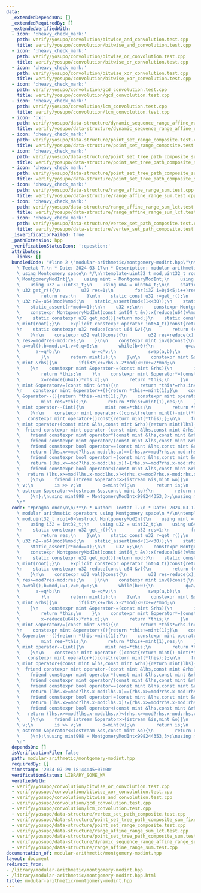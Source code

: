 ```yaml
---
data:
  _extendedDependsOn: []
  _extendedRequiredBy: []
  _extendedVerifiedWith:
  - icon: ':heavy_check_mark:'
    path: verify/yosupo/convolution/bitwise_and_convolution.test.cpp
    title: verify/yosupo/convolution/bitwise_and_convolution.test.cpp
  - icon: ':heavy_check_mark:'
    path: verify/yosupo/convolution/bitwise_or_convolution.test.cpp
    title: verify/yosupo/convolution/bitwise_or_convolution.test.cpp
  - icon: ':heavy_check_mark:'
    path: verify/yosupo/convolution/bitwise_xor_convolution.test.cpp
    title: verify/yosupo/convolution/bitwise_xor_convolution.test.cpp
  - icon: ':heavy_check_mark:'
    path: verify/yosupo/convolution/gcd_convolution.test.cpp
    title: verify/yosupo/convolution/gcd_convolution.test.cpp
  - icon: ':heavy_check_mark:'
    path: verify/yosupo/convolution/lcm_convolution.test.cpp
    title: verify/yosupo/convolution/lcm_convolution.test.cpp
  - icon: ':x:'
    path: verify/yosupo/data-structure/dynamic_sequence_range_affine_range_sum.test.cpp
    title: verify/yosupo/data-structure/dynamic_sequence_range_affine_range_sum.test.cpp
  - icon: ':heavy_check_mark:'
    path: verify/yosupo/data-structure/point_set_range_composite.test.cpp
    title: verify/yosupo/data-structure/point_set_range_composite.test.cpp
  - icon: ':heavy_check_mark:'
    path: verify/yosupo/data-structure/point_set_tree_path_composite_sum.test.cpp
    title: verify/yosupo/data-structure/point_set_tree_path_composite_sum.test.cpp
  - icon: ':heavy_check_mark:'
    path: verify/yosupo/data-structure/point_set_tree_path_composite_sum_fixed_root.test.cpp
    title: verify/yosupo/data-structure/point_set_tree_path_composite_sum_fixed_root.test.cpp
  - icon: ':heavy_check_mark:'
    path: verify/yosupo/data-structure/range_affine_range_sum.test.cpp
    title: verify/yosupo/data-structure/range_affine_range_sum.test.cpp
  - icon: ':heavy_check_mark:'
    path: verify/yosupo/data-structure/range_affine_range_sum_lct.test.cpp
    title: verify/yosupo/data-structure/range_affine_range_sum_lct.test.cpp
  - icon: ':heavy_check_mark:'
    path: verify/yosupo/data-structure/vertex_set_path_composite.test.cpp
    title: verify/yosupo/data-structure/vertex_set_path_composite.test.cpp
  _isVerificationFailed: true
  _pathExtension: hpp
  _verificationStatusIcon: ':question:'
  attributes:
    links: []
  bundledCode: "#line 2 \"modular-arithmetic/montgomery-modint.hpp\"\n\n/**\n * Author:\
    \ Teetat T.\n * Date: 2024-03-17\n * Description: modular arithmetic operators\
    \ using Montgomery space\n */\n\ntemplate<uint32_t mod,uint32_t root=0>\nstruct\
    \ MontgomeryModInt{\n    using mint = MontgomeryModInt;\n    using i32 = int32_t;\n\
    \    using u32 = uint32_t;\n    using u64 = uint64_t;\n\n    static constexpr\
    \ u32 get_r(){\n        u32 res=1;\n        for(i32 i=0;i<5;i++)res*=2-mod*res;\n\
    \        return res;\n    }\n\n    static const u32 r=get_r();\n    static const\
    \ u32 n2=-u64(mod)%mod;\n    static_assert(mod<(1<<30));\n    static_assert((mod&1)==1);\n\
    \    static_assert(r*mod==1);\n\n    u32 x;\n\n    constexpr MontgomeryModInt():x(0){}\n\
    \    constexpr MontgomeryModInt(const int64_t &v):x(reduce(u64(v%mod+mod)*n2)){}\n\
    \n    static constexpr u32 get_mod(){return mod;}\n    static constexpr mint get_root(){return\
    \ mint(root);}\n    explicit constexpr operator int64_t()const{return val();}\n\
    \n    static constexpr u32 reduce(const u64 &v){\n        return (v+u64(u32(v)*u32(-r))*mod)>>32;\n\
    \    }\n\n    constexpr u32 val()const{\n        u32 res=reduce(x);\n        return\
    \ res>=mod?res-mod:res;\n    }\n\n    constexpr mint inv()const{\n        int\
    \ a=val(),b=mod,u=1,v=0,q=0;\n        while(b>0){\n            q=a/b;\n      \
    \      a-=q*b;\n            u-=q*v;\n            swap(a,b);\n            swap(u,v);\n\
    \        }\n        return mint(u);\n    }\n\n    constexpr mint &operator+=(const\
    \ mint &rhs){\n        if(i32(x+=rhs.x-2*mod)<0)x+=2*mod;\n        return *this;\n\
    \    }\n    constexpr mint &operator-=(const mint &rhs){\n        if(i32(x-=rhs.x)<0)x+=2*mod;\n\
    \        return *this;\n    }\n    constexpr mint &operator*=(const mint &rhs){\n\
    \        x=reduce(u64(x)*rhs.x);\n        return *this;\n    }\n    constexpr\
    \ mint &operator/=(const mint &rhs){\n        return *this*=rhs.inv();\n    }\n\
    \n    constexpr mint &operator++(){return *this+=mint(1);}\n    constexpr mint\
    \ &operator--(){return *this-=mint(1);}\n    constexpr mint operator++(int){\n\
    \        mint res=*this;\n        return *this+=mint(1),res;\n    }\n    constexpr\
    \ mint operator--(int){\n        mint res=*this;\n        return *this-=mint(1),res;\n\
    \    }\n\n    constexpr mint operator-()const{return mint()-mint(*this);};\n \
    \   constexpr mint operator+()const{return mint(*this);};\n\n    friend constexpr\
    \ mint operator+(const mint &lhs,const mint &rhs){return mint(lhs)+=rhs;}\n  \
    \  friend constexpr mint operator-(const mint &lhs,const mint &rhs){return mint(lhs)-=rhs;}\n\
    \    friend constexpr mint operator*(const mint &lhs,const mint &rhs){return mint(lhs)*=rhs;}\n\
    \    friend constexpr mint operator/(const mint &lhs,const mint &rhs){return mint(lhs)/=rhs;}\n\
    \    friend constexpr bool operator==(const mint &lhs,const mint &rhs){\n    \
    \    return (lhs.x>=mod?lhs.x-mod:lhs.x)==(rhs.x>=mod?rhs.x-mod:rhs.x);\n    }\n\
    \    friend constexpr bool operator!=(const mint &lhs,const mint &rhs){\n    \
    \    return (lhs.x>=mod?lhs.x-mod:lhs.x)!=(rhs.x>=mod?rhs.x-mod:rhs.x);\n    }\n\
    \    friend constexpr bool operator<(const mint &lhs,const mint &rhs){\n     \
    \   return (lhs.x>=mod?lhs.x-mod:lhs.x)<(rhs.x>=mod?rhs.x-mod:rhs.x); // for std::map\n\
    \    }\n\n    friend istream &operator>>(istream &is,mint &o){\n        int64_t\
    \ v;\n        is >> v;\n        o=mint(v);\n        return is;\n    }\n    friend\
    \ ostream &operator<<(ostream &os,const mint &o){\n        return os << o.val();\n\
    \    }\n};\nusing mint998 = MontgomeryModInt<998244353,3>;\nusing mint107 = MontgomeryModInt<1000000007>;\n\
    \n"
  code: "#pragma once\n\n/**\n * Author: Teetat T.\n * Date: 2024-03-17\n * Description:\
    \ modular arithmetic operators using Montgomery space\n */\n\ntemplate<uint32_t\
    \ mod,uint32_t root=0>\nstruct MontgomeryModInt{\n    using mint = MontgomeryModInt;\n\
    \    using i32 = int32_t;\n    using u32 = uint32_t;\n    using u64 = uint64_t;\n\
    \n    static constexpr u32 get_r(){\n        u32 res=1;\n        for(i32 i=0;i<5;i++)res*=2-mod*res;\n\
    \        return res;\n    }\n\n    static const u32 r=get_r();\n    static const\
    \ u32 n2=-u64(mod)%mod;\n    static_assert(mod<(1<<30));\n    static_assert((mod&1)==1);\n\
    \    static_assert(r*mod==1);\n\n    u32 x;\n\n    constexpr MontgomeryModInt():x(0){}\n\
    \    constexpr MontgomeryModInt(const int64_t &v):x(reduce(u64(v%mod+mod)*n2)){}\n\
    \n    static constexpr u32 get_mod(){return mod;}\n    static constexpr mint get_root(){return\
    \ mint(root);}\n    explicit constexpr operator int64_t()const{return val();}\n\
    \n    static constexpr u32 reduce(const u64 &v){\n        return (v+u64(u32(v)*u32(-r))*mod)>>32;\n\
    \    }\n\n    constexpr u32 val()const{\n        u32 res=reduce(x);\n        return\
    \ res>=mod?res-mod:res;\n    }\n\n    constexpr mint inv()const{\n        int\
    \ a=val(),b=mod,u=1,v=0,q=0;\n        while(b>0){\n            q=a/b;\n      \
    \      a-=q*b;\n            u-=q*v;\n            swap(a,b);\n            swap(u,v);\n\
    \        }\n        return mint(u);\n    }\n\n    constexpr mint &operator+=(const\
    \ mint &rhs){\n        if(i32(x+=rhs.x-2*mod)<0)x+=2*mod;\n        return *this;\n\
    \    }\n    constexpr mint &operator-=(const mint &rhs){\n        if(i32(x-=rhs.x)<0)x+=2*mod;\n\
    \        return *this;\n    }\n    constexpr mint &operator*=(const mint &rhs){\n\
    \        x=reduce(u64(x)*rhs.x);\n        return *this;\n    }\n    constexpr\
    \ mint &operator/=(const mint &rhs){\n        return *this*=rhs.inv();\n    }\n\
    \n    constexpr mint &operator++(){return *this+=mint(1);}\n    constexpr mint\
    \ &operator--(){return *this-=mint(1);}\n    constexpr mint operator++(int){\n\
    \        mint res=*this;\n        return *this+=mint(1),res;\n    }\n    constexpr\
    \ mint operator--(int){\n        mint res=*this;\n        return *this-=mint(1),res;\n\
    \    }\n\n    constexpr mint operator-()const{return mint()-mint(*this);};\n \
    \   constexpr mint operator+()const{return mint(*this);};\n\n    friend constexpr\
    \ mint operator+(const mint &lhs,const mint &rhs){return mint(lhs)+=rhs;}\n  \
    \  friend constexpr mint operator-(const mint &lhs,const mint &rhs){return mint(lhs)-=rhs;}\n\
    \    friend constexpr mint operator*(const mint &lhs,const mint &rhs){return mint(lhs)*=rhs;}\n\
    \    friend constexpr mint operator/(const mint &lhs,const mint &rhs){return mint(lhs)/=rhs;}\n\
    \    friend constexpr bool operator==(const mint &lhs,const mint &rhs){\n    \
    \    return (lhs.x>=mod?lhs.x-mod:lhs.x)==(rhs.x>=mod?rhs.x-mod:rhs.x);\n    }\n\
    \    friend constexpr bool operator!=(const mint &lhs,const mint &rhs){\n    \
    \    return (lhs.x>=mod?lhs.x-mod:lhs.x)!=(rhs.x>=mod?rhs.x-mod:rhs.x);\n    }\n\
    \    friend constexpr bool operator<(const mint &lhs,const mint &rhs){\n     \
    \   return (lhs.x>=mod?lhs.x-mod:lhs.x)<(rhs.x>=mod?rhs.x-mod:rhs.x); // for std::map\n\
    \    }\n\n    friend istream &operator>>(istream &is,mint &o){\n        int64_t\
    \ v;\n        is >> v;\n        o=mint(v);\n        return is;\n    }\n    friend\
    \ ostream &operator<<(ostream &os,const mint &o){\n        return os << o.val();\n\
    \    }\n};\nusing mint998 = MontgomeryModInt<998244353,3>;\nusing mint107 = MontgomeryModInt<1000000007>;\n\
    \n"
  dependsOn: []
  isVerificationFile: false
  path: modular-arithmetic/montgomery-modint.hpp
  requiredBy: []
  timestamp: '2024-07-29 18:44:45+07:00'
  verificationStatus: LIBRARY_SOME_WA
  verifiedWith:
  - verify/yosupo/convolution/bitwise_or_convolution.test.cpp
  - verify/yosupo/convolution/bitwise_xor_convolution.test.cpp
  - verify/yosupo/convolution/bitwise_and_convolution.test.cpp
  - verify/yosupo/convolution/gcd_convolution.test.cpp
  - verify/yosupo/convolution/lcm_convolution.test.cpp
  - verify/yosupo/data-structure/vertex_set_path_composite.test.cpp
  - verify/yosupo/data-structure/point_set_tree_path_composite_sum_fixed_root.test.cpp
  - verify/yosupo/data-structure/point_set_range_composite.test.cpp
  - verify/yosupo/data-structure/range_affine_range_sum_lct.test.cpp
  - verify/yosupo/data-structure/point_set_tree_path_composite_sum.test.cpp
  - verify/yosupo/data-structure/dynamic_sequence_range_affine_range_sum.test.cpp
  - verify/yosupo/data-structure/range_affine_range_sum.test.cpp
documentation_of: modular-arithmetic/montgomery-modint.hpp
layout: document
redirect_from:
- /library/modular-arithmetic/montgomery-modint.hpp
- /library/modular-arithmetic/montgomery-modint.hpp.html
title: modular-arithmetic/montgomery-modint.hpp
---
```

